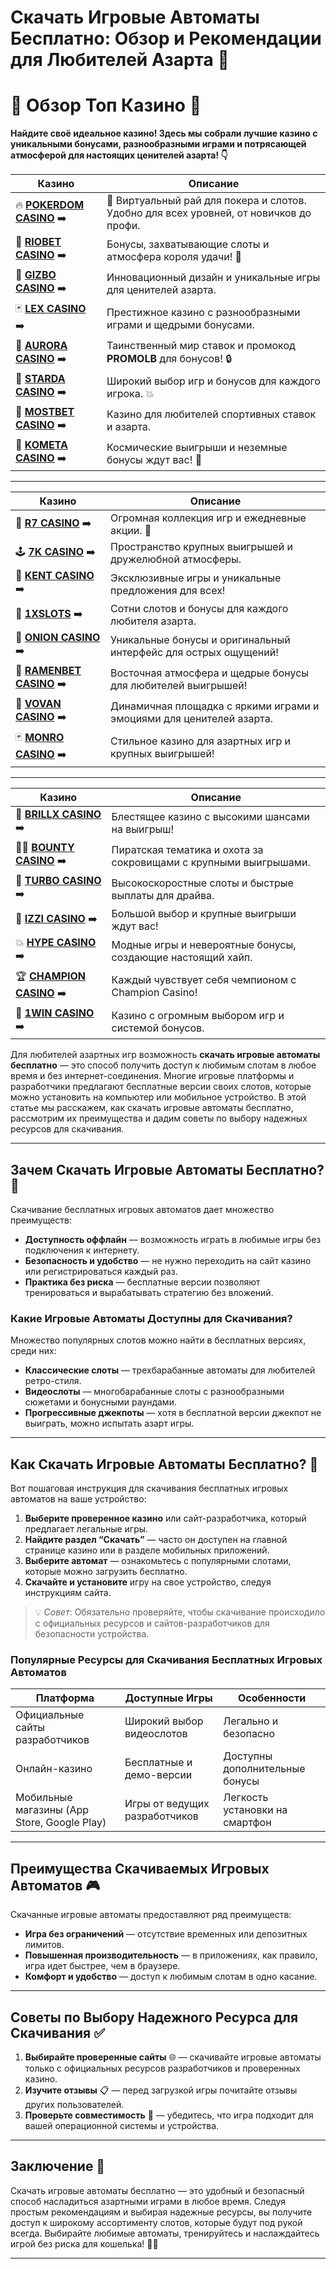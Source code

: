# Скачать Игровые Автоматы Бесплатно: Обзор и Рекомендации для Любителей Азарта 🎰
# 🎰 Обзор Топ Казино 🎰

**Найдите своё идеальное казино! Здесь мы собрали лучшие казино с уникальными бонусами, разнообразными играми и потрясающей атмосферой для настоящих ценителей азарта! 👇**

| Казино | Описание |
|--------|----------|
| 🔥 [**POKERDOM CASINO**](https://brandplay.link/Bxg7SC7H) ➡️ | 🎉 Виртуальный рай для покера и слотов. Удобно для всех уровней, от новичков до профи. |
| 🌟 [**RIOBET CASINO**](https://brandplay.link/dtx89f2L) ➡️ | Бонусы, захватывающие слоты и атмосфера короля удачи! 🎰 |
| 🎲 [**GIZBO CASINO**](https://gizbo-tea02.com/c8e962e89) ➡️ | Инновационный дизайн и уникальные игры для ценителей азарта. |
| 🃏 [**LEX CASINO**](https://brandplay.link/2HFTmBc8) ➡️ | Престижное казино с разнообразными играми и щедрыми бонусами. |
| 🌌 [**AURORA CASINO**](https://10trafic-stat2.com/click/668546566bcc6313411604c7/6766/15114/subaccount?promocode=PROMOLB) ➡️ | Таинственный мир ставок и промокод **PROMOLB** для бонусов! 🔒 |
| 🌠 [**STARDA CASINO**](https://brandplay.link/cpFQbWKn) ➡️ | Широкий выбор игр и бонусов для каждого игрока. 💥 |
| 🎯 [**MOSTBET CASINO**](https://ktbtis024ifqfn0mst.com/beQs) ➡️ | Казино для любителей спортивных ставок и азарта. |
| 🚀 [**KOMETA CASINO**](https://brandplay.link/tLG15CCb) ➡️ | Космические выигрыши и неземные бонусы ждут вас! 🌌 |

---

| Казино | Описание |
|--------|----------|
| 🎰 [**R7 CASINO**](https://brandplay.link/zPmNmTWG) ➡️ | Огромная коллекция игр и ежедневные акции. 💎 |
| 🕹️ [**7K CASINO**](https://brandplay.link/dd46bNgD) ➡️ | Пространство крупных выигрышей и дружелюбной атмосферы. |
| 💸 [**KENT CASINO**](https://brandplay.link/tj7BwCb4) ➡️ | Эксклюзивные игры и уникальные предложения для всех! |
| 🎰 [**1XSLOTS**](https://brandplay.link/R4xfxqdm) ➡️ | Сотни слотов и бонусы для каждого любителя азарта. |
| 🧅 [**ONION CASINO**](https://obclk001-2d.top/click?offer_id=986&partner_id=10542&landing_id=1798&utm_medium=affiliate&sub_1=oncasino3) ➡️ | Уникальные бонусы и оригинальный интерфейс для острых ощущений! |
| 🍜 [**RAMENBET CASINO**](https://get.saltyram.com/ru/registration?apkpop=0&partner=p24970p3296034p5526) ➡️ | Восточная атмосфера и щедрые бонусы для любителей выигрышей! |
| 🎉 [**VOVAN CASINO**](https://vovan.site/d098ab058) ➡️ | Динамичная площадка с яркими играми и эмоциями для ценителей азарта. |
| 🃏 [**MONRO CASINO**](https://mnr-ircp01.com/c3ce72a2c) ➡️ | Стильное казино для азартных игр и крупных выигрышей! |

---

| Казино | Описание |
|--------|----------|
| 💎 [**BRILLX CASINO**](https://brillx.uno/BRIVK) ➡️ | Блестящее казино с высокими шансами на выигрыш! |
| 🏴‍☠️ [**BOUNTY CASINO**](https://bounty-casino.de/BOVK) ➡️ | Пиратская тематика и охота за сокровищами с крупными выигрышами. |
| 🚀 [**TURBO CASINO**](https://turbo-casino.tv/TURVK) ➡️ | Высокоскоростные слоты и быстрые выплаты для драйва. |
| 🎰 [**IZZI CASINO**](https://izzi-fr03.com/ca7c8a7b7) ➡️ | Большой выбор и крупные выигрыши ждут вас! |
| 💥 [**HYPE CASINO**](https://hypekaz.com/dc2f44ad0) ➡️ | Модные игры и невероятные бонусы, создающие настоящий хайп. |
| 🏆 [**CHAMPION CASINO**](https://champcasino.ink/pobeda/doa-hats?p80412p305331p112c) ➡️ | Каждый чувствует себя чемпионом с Champion Casino! |
| 🌟 [**1WIN CASINO**](https://brandplay.link/6F5VqbyZ) ➡️ | Казино с огромным выбором игр и системой бонусов. |

Для любителей азартных игр возможность **скачать игровые автоматы бесплатно** — это способ получить доступ к любимым слотам в любое время и без интернет-соединения. Многие игровые платформы и разработчики предлагают бесплатные версии своих слотов, которые можно установить на компьютер или мобильное устройство. В этой статье мы расскажем, как скачать игровые автоматы бесплатно, рассмотрим их преимущества и дадим советы по выбору надежных ресурсов для скачивания.

---

## Зачем Скачать Игровые Автоматы Бесплатно? 🎲

Скачивание бесплатных игровых автоматов дает множество преимуществ:

- **Доступность оффлайн** — возможность играть в любимые игры без подключения к интернету.
- **Безопасность и удобство** — не нужно переходить на сайт казино или регистрироваться каждый раз.
- **Практика без риска** — бесплатные версии позволяют тренироваться и вырабатывать стратегию без вложений.

### Какие Игровые Автоматы Доступны для Скачивания?

Множество популярных слотов можно найти в бесплатных версиях, среди них:

- **Классические слоты** — трехбарабанные автоматы для любителей ретро-стиля.
- **Видеослоты** — многобарабанные слоты с разнообразными сюжетами и бонусными раундами.
- **Прогрессивные джекпоты** — хотя в бесплатной версии джекпот не выиграть, можно испытать азарт игры.

---

## Как Скачать Игровые Автоматы Бесплатно? 📲

Вот пошаговая инструкция для скачивания бесплатных игровых автоматов на ваше устройство:

1. **Выберите проверенное казино** или сайт-разработчика, который предлагает легальные игры.
2. **Найдите раздел “Скачать”** — часто он доступен на главной странице казино или в разделе мобильных приложений.
3. **Выберите автомат** — ознакомьтесь с популярными слотами, которые можно загрузить бесплатно.
4. **Скачайте и установите** игру на свое устройство, следуя инструкциям сайта.

> 💡 *Совет*: Обязательно проверяйте, чтобы скачивание происходило с официальных ресурсов и сайтов-разработчиков для безопасности устройства.

### Популярные Ресурсы для Скачивания Бесплатных Игровых Автоматов

| Платформа         | Доступные Игры                  | Особенности                          |
|-------------------|---------------------------------|--------------------------------------|
| Официальные сайты разработчиков | Широкий выбор видеослотов | Легально и безопасно                 |
| Онлайн-казино     | Бесплатные и демо-версии        | Доступны дополнительные бонусы       |
| Мобильные магазины (App Store, Google Play) | Игры от ведущих разработчиков | Легкость установки на смартфон       |

---

## Преимущества Скачиваемых Игровых Автоматов 🎮

Скачанные игровые автоматы предоставляют ряд преимуществ:

- **Игра без ограничений** — отсутствие временных или депозитных лимитов.
- **Повышенная производительность** — в приложениях, как правило, игра идет быстрее, чем в браузере.
- **Комфорт и удобство** — доступ к любимым слотам в одно касание.

---

## Советы по Выбору Надежного Ресурса для Скачивания ✅

1. **Выбирайте проверенные сайты** 🌐 — скачивайте игровые автоматы только с официальных ресурсов разработчиков и проверенных казино.
2. **Изучите отзывы** 📋 — перед загрузкой игры почитайте отзывы других пользователей.
3. **Проверьте совместимость** 📲 — убедитесь, что игра подходит для вашей операционной системы и устройства.

---

## Заключение 🎉

Скачать игровые автоматы бесплатно — это удобный и безопасный способ насладиться азартными играми в любое время. Следуя простым рекомендациям и выбирая надежные ресурсы, вы получите доступ к широкому ассортименту слотов, которые будут под рукой всегда. Выбирайте любимые автоматы, тренируйтесь и наслаждайтесь игрой без риска для кошелька! 🎰🍀

---


